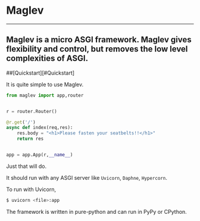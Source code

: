 # Maglev

-------------------------
Maglev is a micro ASGI framework. 
Maglev gives flexibility and control, but removes the low level complexities of ASGI.
-------------------------

##[Quickstart][#Quickstart]

It is quite simple to use Maglev.

```py
from maglev import app,router


r = router.Router()

@r.get('/')
async def index(req,res):
	res.body = "<h1>Please fasten your seatbelts!!</h1>"
	return res


app = app.App(r,__name__)
```

Just that will do.

It should run with any ASGI server like ``Uvicorn``, ``Daphne``, ``Hypercorn``.

To run with Uvicorn, 

```bash
$ uvicorn <file>:app
```

The framework is written in pure-python and can run in PyPy or CPython.


